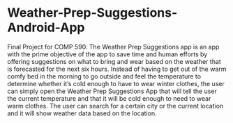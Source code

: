 # Weather-Prep-Suggestions-Android-App
Final Project for COMP 590. 
The Weather Prep Suggestions app is an app with the prime objective of the app  to save time and human efforts by offering suggestions on what to bring and wear based on the weather that is forecasted for the next six hours. Instead of having to get out of the warm comfy bed in the morning to go outside and feel the temperature to determine whether it’s cold enough to have to wear winter clothes, the user can simply open the Weather Prep Suggestions App that will tell the user the current temperature and that it will be cold enough to need to wear warm clothes. The user can search for a certain city or the current location and it will show weather data based on the location. 
